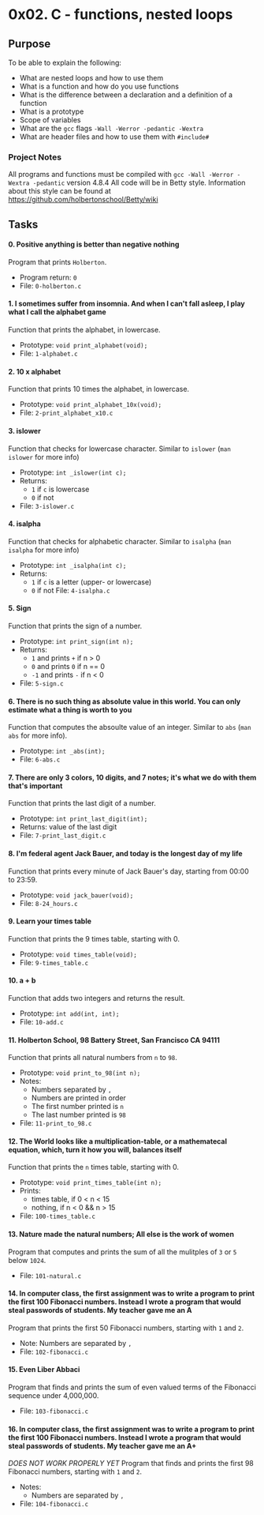 # 0x02. C - functions, nested loops

## Purpose
To be able to explain the following:
* What are nested loops and how to use them
* What is a function and how do you use functions
* What is the difference between a declaration and a definition of a function
* What is a prototype
* Scope of variables
* What are the `gcc` flags `-Wall -Werror -pedantic -Wextra`
* What are header files and how to use them with `#include#`

### Project Notes
All programs and functions must be compiled with `gcc -Wall -Werror -Wextra -pedantic` version 4.8.4
All code will be in Betty style. Information about this style can be found at https://github.com/holbertonschool/Betty/wiki

## Tasks

#### 0. Positive anything is better than negative nothing
Program that prints `Holberton`.
* Program return: `0`
* File: `0-holberton.c`

#### 1. I sometimes suffer from insomnia. And when I can't fall asleep, I play what I call the alphabet game
Function that prints the alphabet, in lowercase.
* Prototype: `void print_alphabet(void);`
* File: `1-alphabet.c`

#### 2. 10 x alphabet
Function that prints 10 times the alphabet, in lowercase. 
* Prototype: `void print_alphabet_10x(void);`
* File: `2-print_alphabet_x10.c`

#### 3. islower
Function that checks for lowercase character. Similar to `islower` (`man islower` for more info)
* Prototype: `int _islower(int c);`
* Returns: 
	* `1` if `c` is lowercase
	* `0` if not
* File: `3-islower.c`

#### 4. isalpha
Function that checks for alphabetic character. Similar to `isalpha` (`man isalpha` for more info)
* Prototype: `int _isalpha(int c);`
* Returns:
	* `1` if `c` is a letter (upper- or lowercase)
	* `0` if not
File: `4-isalpha.c`

#### 5. Sign
Function that prints the sign of a number.
* Prototype: `int print_sign(int n);`
* Returns:
	* `1` and prints `+` if n > 0
	* `0` and prints `0` if n == 0
	* `-1` and prints `-` if n < 0
* File: `5-sign.c`

#### 6. There is no such thing as absolute value in this world. You can only estimate what a thing is worth to you
Function that computes the absoulte value of an integer. Similar to `abs` (`man abs` for more info).
* Prototype: `int _abs(int);`
* File: `6-abs.c`

#### 7. There are only 3 colors, 10 digits, and 7 notes; it's what we do with them that's important
Function that prints the last digit of a number. 
* Prototype: `int print_last_digit(int);`
* Returns: value of the last digit
* File: `7-print_last_digit.c`

#### 8. I'm federal agent Jack Bauer, and today is the longest day of my life
Function that prints every minute of Jack Bauer's day, starting from 00:00 to 23:59.
* Prototype: `void jack_bauer(void);`
* File: `8-24_hours.c`

#### 9. Learn your times table
Function that prints the 9 times table, starting with 0.
* Prototype: `void times_table(void);`
* File: `9-times_table.c`

#### 10. a + b
Function that adds two integers and returns the result.
* Prototype: `int add(int, int);`
* File: `10-add.c`

#### 11. Holberton School, 98 Battery Street, San Francisco CA 94111
Function that prints all natural numbers from `n` to `98`.
* Prototype: `void print_to_98(int n);`
* Notes:
	* Numbers separated by `, `
	* Numbers are printed in order
	* The first number printed is `n`
	* The last number printed is `98`
* File: `11-print_to_98.c`

#### 12. The World looks like a multiplication-table, or a mathematecal equation, which, turn it how you will, balances itself
Function that prints the `n` times table, starting with 0.
* Prototype: `void print_times_table(int n);`
* Prints:
	* times table, if 0 < n < 15
	* nothing, if n < 0 && n > 15
* File: `100-times_table.c`

#### 13. Nature made the natural numbers; All else is the work of women
Program that computes and prints the sum of all the mulitples of `3` or `5` below `1024`. 
* File: `101-natural.c`

#### 14. In computer class, the first assignment was to write a program to print the first 100 Fibonacci numbers. Instead I wrote a program that would steal passwords of students. My teacher gave me an A
Program that prints the first 50 Fibonacci numbers, starting with `1` and `2`. 
* Note: Numbers are separated by `, `
* File: `102-fibonacci.c`

#### 15. Even Liber Abbaci
Program that finds and prints the sum of even valued terms of the Fibonacci sequence under 4,000,000.
* File: `103-fibonacci.c`

#### 16. In computer class, the first assignment was to write a program to print the first 100 Fibonacci numbers. Instead I wrote a program that would steal passwords of students. My teacher gave me an A+
*DOES NOT WORK PROPERLY YET*
Program that finds and prints the first 98 Fibonacci numbers, starting with `1` and `2`.
* Notes: 
	* Numbers are separated by `, `
* File: `104-fibonacci.c`
